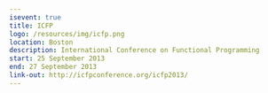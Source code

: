 ```yaml
---
isevent: true
title: ICFP
logo: /resources/img/icfp.png
location: Boston
description: International Conference on Functional Programming
start: 25 September 2013
end: 27 September 2013
link-out: http://icfpconference.org/icfp2013/
---
```

